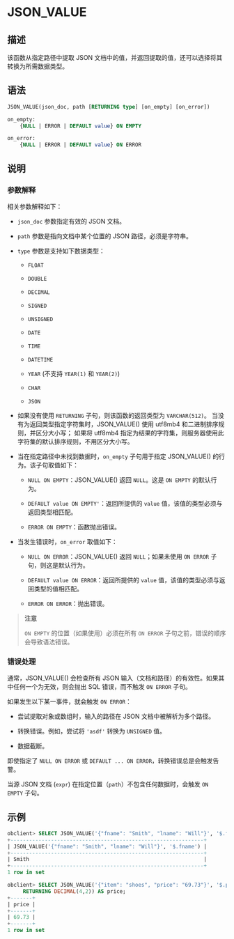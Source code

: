 # JSON_VALUE

## 描述

该函数从指定路径中提取 JSON 文档中的值，并返回提取的值，还可以选择将其转换为所需数据类型。

## 语法

```sql
JSON_VALUE(json_doc, path [RETURNING type] [on_empty] [on_error])

on_empty:
    {NULL | ERROR | DEFAULT value} ON EMPTY

on_error:
    {NULL | ERROR | DEFAULT value} ON ERROR
```

## 说明

### 参数解释

相关参数解释如下：

* `json_doc` 参数指定有效的 JSON 文档。

* `path` 参数是指向文档中某个位置的 JSON 路径，必须是字符串。

* `type` 参数是支持如下数据类型：

  * `FLOAT`

  * `DOUBLE`

  * `DECIMAL`

  * `SIGNED`

  * `UNSIGNED`

  * `DATE`

  * `TIME`

  * `DATETIME`

  * `YEAR` (不支持 `YEAR(1)` 和 `YEAR(2)`)

  * `CHAR`

  * `JSON`

* 如果没有使用 `RETURNING` 子句，则该函数的返回类型为 `VARCHAR(512)`。
  当没有为返回类型指定字符集时，JSON_VALUE() 使用 utf8mb4 和二进制排序规则，并区分大小写；
  如果将 utf8mb4 指定为结果的字符集，则服务器使用此字符集的默认排序规则，不用区分大小写。

* 当在指定路径中未找到数据时，`on_empty` 子句用于指定 JSON_VALUE() 的行为。该子句取值如下：

  * `NULL ON EMPTY`：JSON_VALUE() 返回 `NULL`。这是 `ON EMPTY` 的默认行为。

  * `DEFAULT value ON EMPTY'`：返回所提供的 `value` 值，该值的类型必须与返回类型相匹配。

  * `ERROR ON EMPTY`：函数抛出错误。

* 当发生错误时，`on_error` 取值如下：

  * `NULL ON ERROR`：JSON_VALUE() 返回 `NULL`；如果未使用 `ON ERROR` 子句，则这是默认行为。

  * `DEFAULT value ON ERROR`：返回所提供的 `value` 值，该值的类型必须与返回类型的值相匹配。

  * `ERROR ON ERROR`：抛出错误。

>**注意**
>
>`ON EMPTY` 的位置（如果使用）必须在所有 `ON ERROR` 子句之前，错误的顺序会导致语法错误。

### 错误处理

通常，JSON_VALUE() 会检查所有 JSON 输入（文档和路径）的有效性。如果其中任何一个为无效，则会抛出 SQL 错误，而不触发 `ON ERROR` 子句。

如果发生以下某一事件，就会触发 `ON ERROR`：

* 尝试提取对象或数组时，输入的路径在 JSON 文档中被解析为多个路径。

* 转换错误。例如，尝试将 `'asdf'` 转换为 `UNSIGNED` 值。

* 数据截断。

即使指定了 `NULL ON ERROR` 或 `DEFAULT ... ON ERROR`，转换错误总是会触发告警。

当源 JSON 文档 (`expr`) 在指定位置（`path`）不包含任何数据时，会触发 `ON EMPTY` 子句。

## 示例

```sql
obclient> SELECT JSON_VALUE('{"fname": "Smith", "lname": "Will"}', '$.fname');
+--------------------------------------------------------------+
| JSON_VALUE('{"fname": "Smith", "lname": "Will"}', '$.fname') |
+--------------------------------------------------------------+
| Smith                                                        |
+--------------------------------------------------------------+
1 row in set

obclient> SELECT JSON_VALUE('{"item": "shoes", "price": "69.73"}', '$.price'
     RETURNING DECIMAL(4,2)) AS price;
+-------+
| price |
+-------+
| 69.73 |
+-------+
1 row in set
```
